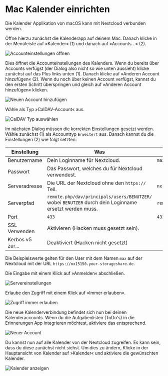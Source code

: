# Mac Kalender einrichten

Die Kalender Applikation von macOS kann mit Nextcloud verbunden werden.

Öffne hierzu zunächst die Kalenderapp auf deinem Mac. Danach klicke in der Menüleiste auf »Kalender« (1) und danach auf »Accounts...« (2).

![Accounteinstellungen öffnen](./assets/cal-01.png)

Dies öffnet die Accounteinstellungen des Kalenders. Wenn du bereits über Accounts verfügst (der Dialog also nicht so wie unten aussieht) klicke zunächst auf das Plus links unten (1). Danach klicke auf »Anderen Account hinzufügen« (2). Wenn du noch über keinen Account verfügst, kannst du den ersten Schritt überspringen und gleich auf »Anderen Account hinzufügen« klicken.

![Neuen Account hinzufügen](./assets/cal-02.png)

Wähle als Typ »CalDAV-Account« aus.

![CalDAV Typ auswählen](./assets/cal-03.png)

Im nächsten Dialog müssen die korrekten Einstellungen gesetzt werden. Wähle zunächst (1) als Accounttyp `Erweitert` aus. Danach kannst du die Einstellungen (2) wie folgt setzten:

| Einstellung      | Was                                                                                                         | Beispiel                               |
|------------------|------------------------------------------------------------------------------------------------------------------------------------------------------------------------|----------------------------------------|
| Benutzername     | Dein Loginname für Nextcloud.                                                                               | `max`                                  |
| Passwort         | Das Passwort, welches du für Nextcloud verwendest.                                                          |                                        |
| Serveradresse    | Die URL der Nextcloud ohne den `https://` Teil.                                                             | `nx15150.your-storageshare.de`         |
| Serverpfad       | `remote.php/dav/principals/users/BENUTZER/` wobei `BENUTZER` durch dein Loginname ersetzt werden muss. | `remote.php/dav/principals/users/max/` |
| Port             | `433`                                                                                                       | `433`                                  |
| SSL Verwenden    | Aktivieren (Hacken muss gesetzt sein).                                                                      |                                        |
| Kerbos v5 zur... | Deaktiviert (Hacken nicht gesetzt)                                                                          |                                        |

Die Beispielswerte gelten für den User mit dem Namen `max` auf der Nextcloud mit der URL `https://nx15150.your-storageshare.de`.

Die Eingabe mit einem Klick auf »Anmelden« abschließen.

![Servereinstellungen](./assets/cal-04.png)

Erlaube den Zugriff mit einem Klick auf »Immer erlauben«.

![Zugriff immer erlauben](./assets/cal-05.png)

Die neue Kalenderverbindung befindet sich nun bei deinen Kalenderaccounts. Wenn du die Aufgabenlisten (ToDo's) in die Erinnerungen App integrieren möchtest, aktiviere das entsprechend.

![Neuer Account](./assets/cal-06.png)

Du kannst nun auf alle Kalender von der Nextcloud zugreifen. Es kann sein, dass du diese zunächst nicht siehst. Um dies zu ändern, Klicke in der Hauptansicht von Kalender auf »Kalender« und aktiviere die gewünschten Kalender.

![Kalender anzeigen](./assets/cal-07.png)

